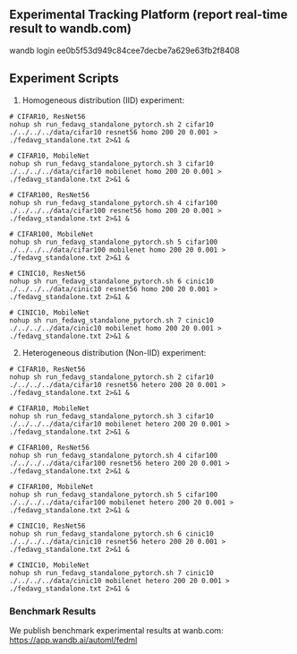 ## Experimental Tracking Platform (report real-time result to wandb.com)
wandb login ee0b5f53d949c84cee7decbe7a629e63fb2f8408

## Experiment Scripts
1. Homogeneous distribution (IID) experiment:
``` 
# CIFAR10, ResNet56
nohup sh run_fedavg_standalone_pytorch.sh 2 cifar10 ./../../../data/cifar10 resnet56 homo 200 20 0.001 > ./fedavg_standalone.txt 2>&1 &

# CIFAR10, MobileNet
nohup sh run_fedavg_standalone_pytorch.sh 3 cifar10 ./../../../data/cifar10 mobilenet homo 200 20 0.001 > ./fedavg_standalone.txt 2>&1 &

# CIFAR100, ResNet56
nohup sh run_fedavg_standalone_pytorch.sh 4 cifar100 ./../../../data/cifar100 resnet56 homo 200 20 0.001 > ./fedavg_standalone.txt 2>&1 &

# CIFAR100, MobileNet
nohup sh run_fedavg_standalone_pytorch.sh 5 cifar100 ./../../../data/cifar100 mobilenet homo 200 20 0.001 > ./fedavg_standalone.txt 2>&1 &

# CINIC10, ResNet56
nohup sh run_fedavg_standalone_pytorch.sh 6 cinic10 ./../../../data/cinic10 resnet56 homo 200 20 0.001 > ./fedavg_standalone.txt 2>&1 &

# CINIC10, MobileNet
nohup sh run_fedavg_standalone_pytorch.sh 7 cinic10 ./../../../data/cinic10 mobilenet homo 200 20 0.001 > ./fedavg_standalone.txt 2>&1 &
```


2. Heterogeneous distribution (Non-IID) experiment:
``` 
# CIFAR10, ResNet56
nohup sh run_fedavg_standalone_pytorch.sh 2 cifar10 ./../../../data/cifar10 resnet56 hetero 200 20 0.001 > ./fedavg_standalone.txt 2>&1 &

# CIFAR10, MobileNet
nohup sh run_fedavg_standalone_pytorch.sh 3 cifar10 ./../../../data/cifar10 mobilenet hetero 200 20 0.001 > ./fedavg_standalone.txt 2>&1 &

# CIFAR100, ResNet56
nohup sh run_fedavg_standalone_pytorch.sh 4 cifar100 ./../../../data/cifar100 resnet56 hetero 200 20 0.001 > ./fedavg_standalone.txt 2>&1 &

# CIFAR100, MobileNet
nohup sh run_fedavg_standalone_pytorch.sh 5 cifar100 ./../../../data/cifar100 mobilenet hetero 200 20 0.001 > ./fedavg_standalone.txt 2>&1 &

# CINIC10, ResNet56
nohup sh run_fedavg_standalone_pytorch.sh 6 cinic10 ./../../../data/cinic10 resnet56 hetero 200 20 0.001 > ./fedavg_standalone.txt 2>&1 &

# CINIC10, MobileNet
nohup sh run_fedavg_standalone_pytorch.sh 7 cinic10 ./../../../data/cinic10 mobilenet hetero 200 20 0.001 > ./fedavg_standalone.txt 2>&1 &
```


### Benchmark Results
We publish benchmark experimental results at wanb.com: \
https://app.wandb.ai/automl/fedml
